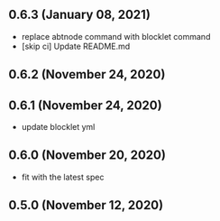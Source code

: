 ## 0.6.3 (January 08, 2021)

- replace abtnode command with blocklet command
- [skip ci] Update README.md

## 0.6.2 (November 24, 2020)



## 0.6.1 (November 24, 2020)

- update blocklet yml

## 0.6.0 (November 20, 2020)

- fit with the latest spec

## 0.5.0 (November 12, 2020)




